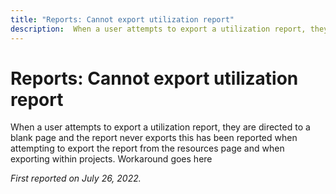 ```yaml
---
title: "Reports: Cannot export utilization report"
description:  When a user attempts to export a utilization report, they are directed to a blank page and the report never exports this has been reported when attempting to export the report from the resources page and when exporting within projects.
---
```


# Reports: Cannot export utilization report

When a user attempts to export a utilization report, they are directed to a blank page and the report never exports this has been reported when attempting to export the report from the resources page and when exporting within projects.
Workaround goes here

_First reported on July 26, 2022._

